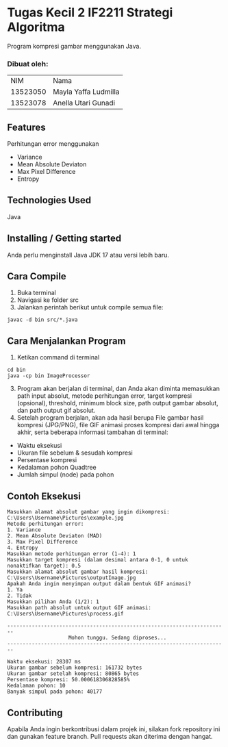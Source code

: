 # Tugas Kecil 2 IF2211 Strategi Algoritma
Program kompresi gambar menggunakan Java.


<div id="contributor">
  <strong>
    <h3>Dibuat oleh: </h3>
    <table align="center">
      <tr>
        <td>NIM</td>
        <td>Nama</td>
      </tr>
      <tr>
        <td>13523050</td>
        <td>Mayla Yaffa Ludmilla</td>
      </tr>
      <tr>
        <td>13523078</td>
        <td>Anella Utari Gunadi</td>
      </tr>
    </table>
  </strong>
</div>

## Features
Perhitungan error menggunakan
* Variance
* Mean Absolute Deviaton
* Max Pixel Difference
* Entropy

## Technologies Used
Java

## Installing / Getting started
Anda perlu menginstall Java JDK 17 atau versi lebih baru.

## Cara Compile
1. Buka terminal
2. Navigasi ke folder src
3. Jalankan perintah berikut untuk compile semua file:
```
javac -d bin src/*.java
```

## Cara Menjalankan Program
1. Ketikan command di terminal
```
cd bin
java -cp bin ImageProcessor
```
3. Program akan berjalan di terminal, dan Anda akan diminta memasukkan path input absolut, metode perhitungan error, target kompresi (opsional), threshold, minimum block size, path output gambar absolut, dan path output gif absolut.
4. Setelah program berjalan, akan ada hasil berupa File gambar hasil kompresi (JPG/PNG), file GIF animasi proses kompresi dari awal hingga akhir, serta beberapa informasi tambahan di terminal:
- Waktu eksekusi
- Ukuran file sebelum & sesudah kompresi
- Persentase kompresi
- Kedalaman pohon Quadtree
- Jumlah simpul (node) pada pohon

## Contoh Eksekusi
```
Masukkan alamat absolut gambar yang ingin dikompresi: C:\Users\Username\Pictures\example.jpg
Metode perhitungan error:
1. Variance
2. Mean Absolute Deviaton (MAD)
3. Max Pixel Difference
4. Entropy
Masukkan metode perhitungan error (1-4): 1
Masukkan target kompresi (dalam desimal antara 0-1, 0 untuk nonaktifkan target): 0.5
Masukkan alamat absolut gambar hasil kompresi: C:\Users\Username\Pictures\outputImage.jpg
Apakah Anda ingin menyimpan output dalam bentuk GIF animasi?
1. Ya
2. Tidak
Masukkan pilihan Anda (1/2): 1
Masukkan path absolut untuk output GIF animasi: C:\Users\Username\Pictures\process.gif

------------------------------------------------------------------------    
                    Mohon tunggu. Sedang diproses...
------------------------------------------------------------------------    

Waktu eksekusi: 28307 ms
Ukuran gambar sebelum kompresi: 161732 bytes
Ukuran gambar setelah kompresi: 80865 bytes
Persentase kompresi: 50.000618306828585%
Kedalaman pohon: 10
Banyak simpul pada pohon: 40177

```

## Contributing
Apabila Anda ingin berkontribusi dalam projek ini, silakan fork repository ini dan gunakan feature branch. Pull requests akan diterima dengan hangat.
